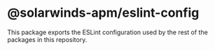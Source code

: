# @solarwinds-apm/eslint-config

This package exports the ESLint configuration used by the rest of the packages in this repository.
